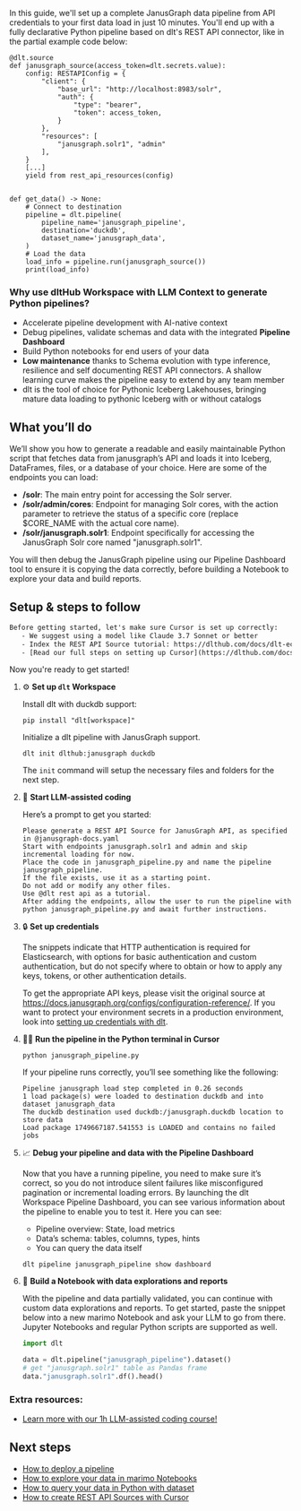 In this guide, we'll set up a complete JanusGraph data pipeline from API credentials to your first data load in just 10 minutes. You'll end up with a fully declarative Python pipeline based on dlt's REST API connector, like in the partial example code below:

```python-outcome
@dlt.source
def janusgraph_source(access_token=dlt.secrets.value):
    config: RESTAPIConfig = {
        "client": {
            "base_url": "http://localhost:8983/solr",
            "auth": {
                "type": "bearer",
                "token": access_token,
            }
        },
        "resources": [
            "janusgraph.solr1", "admin"
        ],
    }
    [...]
    yield from rest_api_resources(config)


def get_data() -> None:
    # Connect to destination
    pipeline = dlt.pipeline(
        pipeline_name='janusgraph_pipeline',
        destination='duckdb',
        dataset_name='janusgraph_data', 
    )
    # Load the data
    load_info = pipeline.run(janusgraph_source())
    print(load_info) 
```

### Why use dltHub Workspace with LLM Context to generate Python pipelines?

- Accelerate pipeline development with AI-native context
- Debug pipelines, validate schemas and data with the integrated **Pipeline Dashboard**
- Build Python notebooks for end users of your data
- **Low maintenance** thanks to Schema evolution with type inference, resilience and self documenting REST API connectors. A shallow learning curve makes the pipeline easy to extend by any team member
- dlt is the tool of choice for Pythonic Iceberg Lakehouses, bringing mature data loading to pythonic Iceberg with or without catalogs

## What you’ll do

We’ll show you how to generate a readable and easily maintainable Python script that fetches data from janusgraph’s API and loads it into Iceberg, DataFrames, files, or a database of your choice. Here are some of the endpoints you can load:

- **/solr**: The main entry point for accessing the Solr server.
- **/solr/admin/cores**: Endpoint for managing Solr cores, with the action parameter to retrieve the status of a specific core (replace $CORE_NAME with the actual core name).
- **/solr/janusgraph.solr1**: Endpoint specifically for accessing the JanusGraph Solr core named "janusgraph.solr1".

You will then debug the JanusGraph pipeline using our Pipeline Dashboard tool to ensure it is copying the data correctly, before building a Notebook to explore your data and build reports.

## Setup & steps to follow

```default
Before getting started, let's make sure Cursor is set up correctly:
   - We suggest using a model like Claude 3.7 Sonnet or better
   - Index the REST API Source tutorial: https://dlthub.com/docs/dlt-ecosystem/verified-sources/rest_api/ and add it to context as **@dlt rest api**
   - [Read our full steps on setting up Cursor](https://dlthub.com/docs/dlt-ecosystem/llm-tooling/cursor-restapi#23-configuring-cursor-with-documentation)
```

Now you're ready to get started!

1. ⚙️ **Set up `dlt` Workspace**
    
    Install dlt with duckdb support:
    ```shell
    pip install "dlt[workspace]"
    ```

    Initialize a dlt pipeline with JanusGraph support.
    ```shell
    dlt init dlthub:janusgraph duckdb
    ```

    The `init` command will setup the necessary files and folders for the next step.
    
2. 🤠 **Start LLM-assisted coding**
    
    Here’s a prompt to get you started:
    
    ```prompt
    Please generate a REST API Source for JanusGraph API, as specified in @janusgraph-docs.yaml 
    Start with endpoints janusgraph.solr1 and admin and skip incremental loading for now. 
    Place the code in janusgraph_pipeline.py and name the pipeline janusgraph_pipeline. 
    If the file exists, use it as a starting point. 
    Do not add or modify any other files. 
    Use @dlt rest api as a tutorial. 
    After adding the endpoints, allow the user to run the pipeline with python janusgraph_pipeline.py and await further instructions.
    ```

    
3. 🔒 **Set up credentials** 
    
    The snippets indicate that HTTP authentication is required for Elasticsearch, with options for basic authentication and custom authentication, but do not specify where to obtain or how to apply any keys, tokens, or other authentication details.
    
    To get the appropriate API keys, please visit the original source at https://docs.janusgraph.org/configs/configuration-reference/.
    If you want to protect your environment secrets in a production environment, look into [setting up credentials with dlt](https://dlthub.com/docs/walkthroughs/add_credentials).
    
4. 🏃‍♀️ **Run the pipeline in the Python terminal in Cursor**
    
    ```shell
    python janusgraph_pipeline.py
    ```
    
    If your pipeline runs correctly, you’ll see something like the following:
    
    ```shell
    Pipeline janusgraph load step completed in 0.26 seconds
    1 load package(s) were loaded to destination duckdb and into dataset janusgraph_data
    The duckdb destination used duckdb:/janusgraph.duckdb location to store data
    Load package 1749667187.541553 is LOADED and contains no failed jobs
    ```
    
5. 📈 **Debug your pipeline and data with the Pipeline Dashboard**

    Now that you have a running pipeline, you need to make sure it’s correct, so you do not introduce silent failures like misconfigured pagination or incremental loading errors. By launching the dlt Workspace Pipeline Dashboard, you can see various information about the pipeline to enable you to test it. Here you can see:
    - Pipeline overview: State, load metrics
    - Data’s schema: tables, columns, types, hints
    - You can query the data itself
    
    ```shell
    dlt pipeline janusgraph_pipeline show dashboard
    ```
    
6. 🐍 **Build a Notebook with data explorations and reports**

    With the pipeline and data partially validated, you can continue with custom data explorations and reports. To get started, paste the snippet below into a new marimo Notebook and ask your LLM to go from there. Jupyter Notebooks and regular Python scripts are supported as well.

    
    ```python
    import dlt

   data = dlt.pipeline("janusgraph_pipeline").dataset()
   # get "janusgraph.solr1" table as Pandas frame
   data."janusgraph.solr1".df().head()
    ```

### Extra resources:

- [Learn more with our 1h LLM-assisted coding course!](https://www.youtube.com/watch?v=GGid70rnJuM)

## Next steps

- [How to deploy a pipeline](https://dlthub.com/docs/walkthroughs/deploy-a-pipeline)
- [How to explore your data in marimo Notebooks](https://dlthub.com/docs/general-usage/dataset-access/marimo)
- [How to query your data in Python with dataset](https://dlthub.com/docs/general-usage/dataset-access/dataset)
- [How to create REST API Sources with Cursor](https://dlthub.com/docs/dlt-ecosystem/llm-tooling/cursor-restapi)
